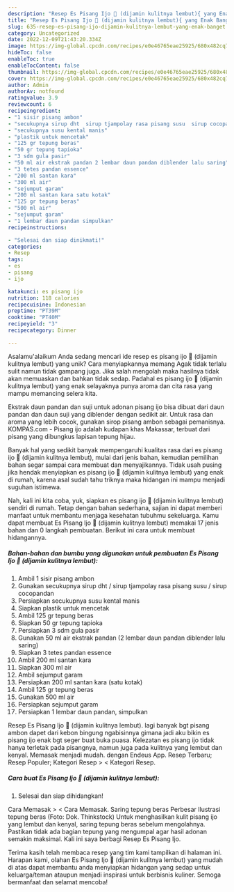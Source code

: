 ```yaml
---
description: "Resep Es Pisang Ijo 🍧 (dijamin kulitnya lembut){ yang Enak Banget"
title: "Resep Es Pisang Ijo 🍧 (dijamin kulitnya lembut){ yang Enak Banget"
slug: 635-resep-es-pisang-ijo-dijamin-kulitnya-lembut-yang-enak-banget
category: Uncategorized
date: 2022-12-09T21:43:20.334Z
image: https://img-global.cpcdn.com/recipes/e0e46765eae25925/680x482cq70/es-pisang-ijo-dijamin-kulitnya-lembut-foto-resep-utama.jpg
hideToc: false
enableToc: true
enableTocContent: false
thumbnail: https://img-global.cpcdn.com/recipes/e0e46765eae25925/680x482cq70/es-pisang-ijo-dijamin-kulitnya-lembut-foto-resep-utama.jpg
cover: https://img-global.cpcdn.com/recipes/e0e46765eae25925/680x482cq70/es-pisang-ijo-dijamin-kulitnya-lembut-foto-resep-utama.jpg
author: Admin
authorAv: notfound
ratingvalue: 3.9
reviewcount: 6
recipeingredient:
- "1 sisir pisang ambon"
- "secukupnya sirup dht  sirup tjampolay rasa pisang susu  sirup cocopandan"
- "secukupnya susu kental manis"
- "plastik untuk mencetak"
- "125 gr tepung beras"
- "50 gr tepung tapioka"
- "3 sdm gula pasir"
- "50 ml air ekstrak pandan 2 lembar daun pandan diblender lalu saring"
- "3 tetes pandan essence"
- "200 ml santan kara"
- "300 ml air"
- "sejumput garam"
- "200 ml santan kara satu kotak"
- "125 gr tepung beras"
- "500 ml air"
- "sejumput garam"
- "1 lembar daun pandan simpulkan"
recipeinstructions:

- "Selesai dan siap dinikmati!"
categories:
- Resep
tags:
- es
- pisang
- ijo

katakunci: es pisang ijo 
nutrition: 118 calories
recipecuisine: Indonesian
preptime: "PT39M"
cooktime: "PT40M"
recipeyield: "3"
recipecategory: Dinner

---
```



Asalamu'alaikum Anda sedang mencari ide resep es pisang ijo 🍧 (dijamin kulitnya lembut) yang unik? Cara menyiapkannya memang Agak tidak terlalu sulit namun tidak gampang juga. Jika salah mengolah maka hasilnya tidak akan memuaskan dan bahkan tidak sedap. Padahal es pisang ijo 🍧 (dijamin kulitnya lembut) yang enak selayaknya punya aroma dan cita rasa yang mampu memancing selera kita.


Ekstrak daun pandan dan suji untuk adonan pisang ijo bisa dibuat dari daun pandan dan daun suji yang diblender dengan sedikit air. Untuk rasa dan aroma yang lebih cocok, gunakan sirop pisang ambon sebagai pemanisnya. KOMPAS.com - Pisang ijo adalah kudapan khas Makassar, terbuat dari pisang yang dibungkus lapisan tepung hijau.

Banyak hal yang sedikit banyak mempengaruhi kualitas rasa dari es pisang ijo 🍧 (dijamin kulitnya lembut), mulai dari jenis bahan, kemudian pemilihan bahan segar sampai cara membuat dan menyajikannya. Tidak usah pusing jika hendak menyiapkan es pisang ijo 🍧 (dijamin kulitnya lembut) yang enak di rumah, karena asal sudah tahu triknya maka hidangan ini mampu menjadi suguhan istimewa.


Nah, kali ini kita coba, yuk, siapkan es pisang ijo 🍧 (dijamin kulitnya lembut) sendiri di rumah. Tetap dengan bahan sederhana, sajian ini dapat memberi manfaat untuk membantu menjaga kesehatan tubuhmu sekeluarga. Kamu dapat membuat Es Pisang Ijo 🍧 (dijamin kulitnya lembut) memakai 17 jenis bahan dan 0 langkah pembuatan. Berikut ini cara untuk membuat hidangannya.

<!--inarticleads1-->

##### Bahan-bahan dan bumbu yang digunakan untuk pembuatan Es Pisang Ijo 🍧 (dijamin kulitnya lembut):

1. Ambil 1 sisir pisang ambon
1. Gunakan secukupnya sirup dht / sirup tjampolay rasa pisang susu / sirup cocopandan
1. Persiapkan secukupnya susu kental manis
1. Siapkan plastik untuk mencetak
1. Ambil 125 gr tepung beras
1. Siapkan 50 gr tepung tapioka
1. Persiapkan 3 sdm gula pasir
1. Gunakan 50 ml air ekstrak pandan (2 lembar daun pandan diblender lalu saring)
1. Siapkan 3 tetes pandan essence
1. Ambil 200 ml santan kara
1. Siapkan 300 ml air
1. Ambil sejumput garam
1. Persiapkan 200 ml santan kara (satu kotak)
1. Ambil 125 gr tepung beras
1. Gunakan 500 ml air
1. Persiapkan sejumput garam
1. Persiapkan 1 lembar daun pandan, simpulkan


Resep Es Pisang Ijo 🍧 (dijamin kulitnya lembut). lagi banyak bgt pisang ambon dapet dari kebon bingung ngabisinnya gimana jadi aku bikin es pisang ijo enak bgt seger buat buka puasa. Kelezatan es pisang ijo tidak hanya terletak pada pisangnya, namun juga pada kulitnya yang lembut dan kenyal. Memasak menjadi mudah. dengan Endeus App. Resep Terbaru; Resep Populer; Kategori Resep &gt; &lt; Kategori Resep. 

<!--inarticleads2-->

##### Cara buat Es Pisang Ijo 🍧 (dijamin kulitnya lembut):


1. Selesai dan siap dihidangkan!

Cara Memasak &gt; &lt; Cara Memasak. Saring tepung beras Perbesar Ilustrasi tepung beras (Foto: Dok. Thinkstock) Untuk menghasilkan kulit pisang ijo yang lembut dan kenyal, saring tepung beras sebelum mengolahnya. Pastikan tidak ada bagian tepung yang mengumpal agar hasil adonan semakin maksimal. Kali ini saya berbagi Resep Es Pisang Ijo. 

Terima kasih telah membaca resep yang tim kami tampilkan di halaman ini. Harapan kami, olahan Es Pisang Ijo 🍧 (dijamin kulitnya lembut) yang mudah di atas dapat membantu anda menyiapkan hidangan yang sedap untuk keluarga/teman ataupun menjadi inspirasi untuk berbisnis kuliner. Semoga bermanfaat dan selamat mencoba!
